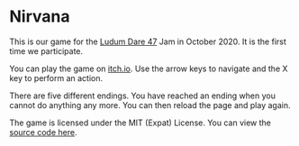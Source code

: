 Nirvana
=======

This is our game for the [Ludum Dare 47][1] Jam in October 2020.
It is the first time we participate.

You can play the game on [itch.io][2].
Use the arrow keys to navigate and the X key to perform an action.

There are five different endings.
You have reached an ending when you cannot do anything any more.
You can then reload the page and play again.

The game is licensed under the MIT (Expat) License.
You can view the [source code here][3].

[1]: https://ldjam.com/events/ludum-dare/47
[2]: https://dranjohn.itch.io/nirvana
[3]: https://github.com/dranjohn/ldjam47
